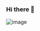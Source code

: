 ### Hi there 👋

![image]({https://img.shields.io/badge/Azure_DevOps-0078D7?style=for-the-badge&logo=azure-devops&logoColor=white})

<!--
**ampzord/ampzord** is a ✨ _special_ ✨ repository because its `README.md` (this file) appears on your GitHub profile.

Here are some ideas to get you started:

- 🔭 I’m currently working on ...
- 🌱 I’m currently learning ...
- 👯 I’m looking to collaborate on ...
- 🤔 I’m looking for help with ...
- 💬 Ask me about ...
- 📫 How to reach me: ...
- 😄 Pronouns: ...
- ⚡ Fun fact: ...
-->
